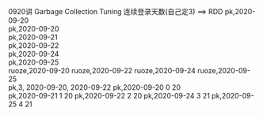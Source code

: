 0920讲
Garbage Collection Tuning
连续登录天数(自己定3)  ==> RDD 
pk,2020-09-20     
pk,2020-09-20     
pk,2020-09-21     
pk,2020-09-22     
pk,2020-09-24     
pk,2020-09-25     
ruoze,2020-09-20
ruoze,2020-09-22
ruoze,2020-09-24
ruoze,2020-09-25	
pk,3, 2020-09-20, 2020-09-22
pk,2020-09-20  0 20    
pk,2020-09-21  1 20
pk,2020-09-22  2 20
pk,2020-09-24  3 21
pk,2020-09-25  4 21